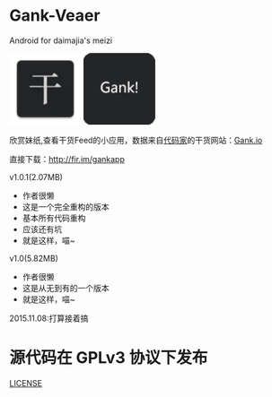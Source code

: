 # Gank-Veaer

Android for daimajia's meizi

<img src="/app/src/main/res/mipmap-xhdpi/gank_launcher.png" width="128" height="128" />

<img src="/app/src/main/res/mipmap-xhdpi/ic_launcher.png" width="128" height="128" />

欣赏妹纸,查看干货Feed的小应用，数据来自[代码家](https://github.com/daimajia)的干货网站：[Gank.io](http://gank.io)



直接下载：http://fir.im/gankapp

v1.0.1(2.07MB)

* 作者很懒
* 这是一个完全重构的版本
* 基本所有代码重构
* 应该还有坑
* 就是这样，喵~

v1.0(5.82MB)

* 作者很懒
* 这是从无到有的一个版本
* 就是这样，喵~



2015.11.08:打算接着搞

# 源代码在 GPLv3 协议下发布

[LICENSE](/LICENSE)
